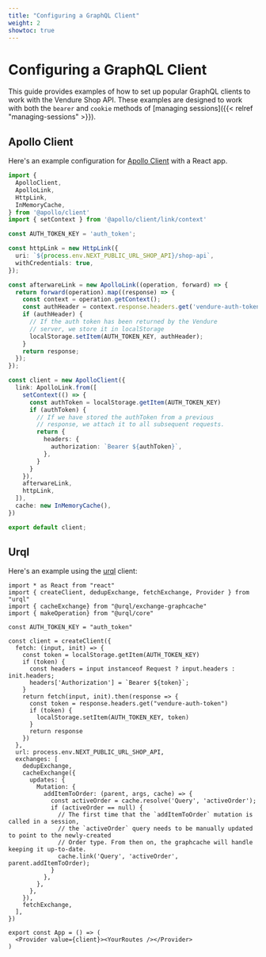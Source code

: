 ```yaml
---
title: "Configuring a GraphQL Client"
weight: 2
showtoc: true
---
```


# Configuring a GraphQL Client

This guide provides examples of how to set up popular GraphQL clients to work with the Vendure Shop API. These examples are designed to work with both the `bearer` and `cookie` methods of [managing sessions]({{< relref "managing-sessions" >}}).

## Apollo Client

Here's an example configuration for [Apollo Client](https://www.apollographql.com/docs/react/) with a React app.

```TypeScript
import {
  ApolloClient,
  ApolloLink, 
  HttpLink,
  InMemoryCache,
} from '@apollo/client'
import { setContext } from '@apollo/client/link/context'

const AUTH_TOKEN_KEY = 'auth_token';

const httpLink = new HttpLink({
  uri: `${process.env.NEXT_PUBLIC_URL_SHOP_API}/shop-api`,
  withCredentials: true,
});

const afterwareLink = new ApolloLink((operation, forward) => {
  return forward(operation).map((response) => {
    const context = operation.getContext();
    const authHeader = context.response.headers.get('vendure-auth-token');
    if (authHeader) {
      // If the auth token has been returned by the Vendure
      // server, we store it in localStorage  
      localStorage.setItem(AUTH_TOKEN_KEY, authHeader);
    }
    return response;
  });
});

const client = new ApolloClient({
  link: ApolloLink.from([
    setContext(() => {
      const authToken = localStorage.getItem(AUTH_TOKEN_KEY)
      if (authToken) {
        // If we have stored the authToken from a previous
        // response, we attach it to all subsequent requests.  
        return {
          headers: {
            authorization: `Bearer ${authToken}`,
          },
        }
      }
    }),
    afterwareLink,
    httpLink,
  ]),
  cache: new InMemoryCache(),
})

export default client;
```

## Urql

Here's an example using the [urql](https://formidable.com/open-source/urql/) client:

```tsx
import * as React from "react"
import { createClient, dedupExchange, fetchExchange, Provider } from "urql"
import { cacheExchange} from "@urql/exchange-graphcache"
import { makeOperation} from "@urql/core"

const AUTH_TOKEN_KEY = "auth_token"

const client = createClient({
  fetch: (input, init) => {
    const token = localStorage.getItem(AUTH_TOKEN_KEY)
    if (token) {
      const headers = input instanceof Request ? input.headers : init.headers;
      headers['Authorization'] = `Bearer ${token}`;
    }
    return fetch(input, init).then(response => {
      const token = response.headers.get("vendure-auth-token")
      if (token) {
        localStorage.setItem(AUTH_TOKEN_KEY, token)
      }
      return response
    })
  },
  url: process.env.NEXT_PUBLIC_URL_SHOP_API,
  exchanges: [
    dedupExchange,
    cacheExchange({
      updates: {
        Mutation: {
          addItemToOrder: (parent, args, cache) => {
            const activeOrder = cache.resolve('Query', 'activeOrder');
            if (activeOrder == null) {
              // The first time that the `addItemToOrder` mutation is called in a session,
              // the `activeOrder` query needs to be manually updated to point to the newly-created
              // Order type. From then on, the graphcache will handle keeping it up-to-date.
              cache.link('Query', 'activeOrder', parent.addItemToOrder);
            }
          },
        },
      },
    }),
    fetchExchange,
  ],
})

export const App = () => (
  <Provider value={client}><YourRoutes /></Provider>
)
```
